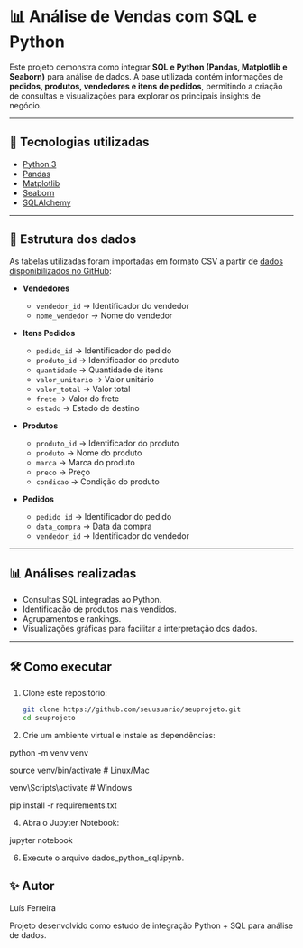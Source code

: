 # 📊 Análise de Vendas com SQL e Python

Este projeto demonstra como integrar **SQL e Python (Pandas, Matplotlib e Seaborn)** para análise de dados.
A base utilizada contém informações de **pedidos, produtos, vendedores e itens de pedidos**, permitindo a criação de consultas e visualizações para explorar os principais insights de negócio.

---

## 🚀 Tecnologias utilizadas
- [Python 3](https://www.python.org/)
- [Pandas](https://pandas.pydata.org/)
- [Matplotlib](https://matplotlib.org/)
- [Seaborn](https://seaborn.pydata.org/)
- [SQLAlchemy](https://www.sqlalchemy.org/)

---

## 📂 Estrutura dos dados
As tabelas utilizadas foram importadas em formato CSV a partir de [dados disponibilizados no GitHub](https://github.com/alura-cursos/SQL-python-integracao):

- **Vendedores**
  - `vendedor_id` → Identificador do vendedor  
  - `nome_vendedor` → Nome do vendedor  

- **Itens Pedidos**
  - `pedido_id` → Identificador do pedido  
  - `produto_id` → Identificador do produto  
  - `quantidade` → Quantidade de itens  
  - `valor_unitario` → Valor unitário  
  - `valor_total` → Valor total  
  - `frete` → Valor do frete  
  - `estado` → Estado de destino  

- **Produtos**
  - `produto_id` → Identificador do produto  
  - `produto` → Nome do produto  
  - `marca` → Marca do produto  
  - `preco` → Preço  
  - `condicao` → Condição do produto  

- **Pedidos**
  - `pedido_id` → Identificador do pedido  
  - `data_compra` → Data da compra  
  - `vendedor_id` → Identificador do vendedor  

---

## 📊 Análises realizadas
- Consultas SQL integradas ao Python.  
- Identificação de produtos mais vendidos.  
- Agrupamentos e rankings.
- Visualizações gráficas para facilitar a interpretação dos dados.  

---

## 🛠️ Como executar
1. Clone este repositório:
   ```bash
   git clone https://github.com/seuusuario/seuprojeto.git
   cd seuprojeto

2. Crie um ambiente virtual e instale as dependências:

  python -m venv venv
  
  source venv/bin/activate   # Linux/Mac
  
  venv\Scripts\activate      # Windows
  
  pip install -r requirements.txt

4. Abra o Jupyter Notebook:
   
  jupyter notebook

6. Execute o arquivo dados_python_sql.ipynb.

## ✨ Autor
Luís Ferreira

Projeto desenvolvido como estudo de integração Python + SQL para análise de dados.
